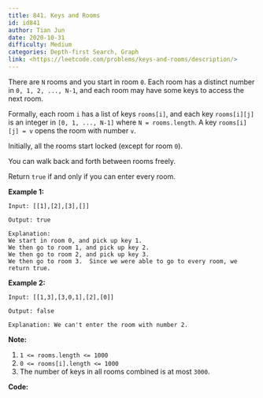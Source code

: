 ```yaml
---
title: 841. Keys and Rooms
id: id841
author: Tian Jun
date: 2020-10-31
difficulty: Medium
categories: Depth-first Search, Graph
link: <https://leetcode.com/problems/keys-and-rooms/description/>
---
```


There are `N` rooms and you start in room `0`.  Each room has a distinct
number in `0, 1, 2, ..., N-1`, and each room may have some keys to access the
next room.

Formally, each room `i` has a list of keys `rooms[i]`, and each key
`rooms[i][j]` is an integer in `[0, 1, ..., N-1]` where `N = rooms.length`.  A
key `rooms[i][j] = v` opens the room with number `v`.

Initially, all the rooms start locked (except for room `0`).

You can walk back and forth between rooms freely.

Return `true` if and only if you can enter every room.

**Example 1:**
            
	Input: [[1],[2],[3],[]]    
	Output: true    
	Explanation:    We start in room 0, and pick up key 1.    We then go to room 1, and pick up key 2.    We then go to room 2, and pick up key 3.    We then go to room 3.  Since we were able to go to every room, we return true.    

**Example 2:**
            
	Input: [[1,3],[3,0,1],[2],[0]]    
	Output: false    
	Explanation: We can't enter the room with number 2.    

**Note:**

  1. `1 <= rooms.length <= 1000`
  2. `0 <= rooms[i].length <= 1000`
  3. The number of keys in all rooms combined is at most `3000`.


**Code:**
